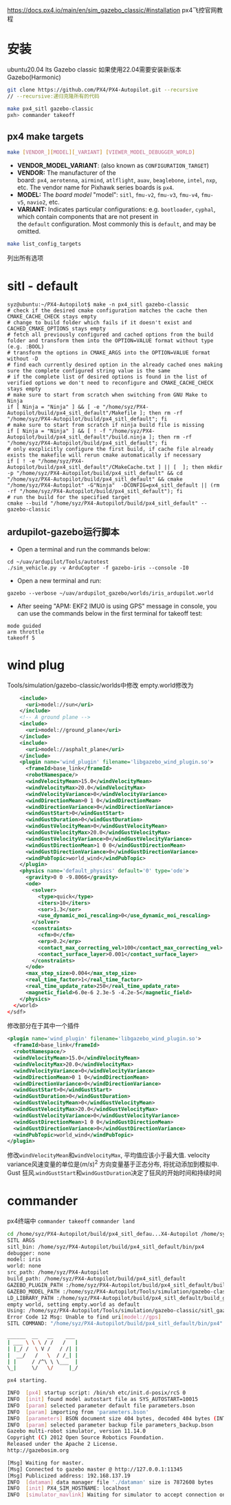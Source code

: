 https://docs.px4.io/main/en/sim_gazebo_classic/#installation
px4飞控官网教程
# 安装
ubuntu20.04 lts
Gazebo classic
如果使用22.04需要安装新版本Gazebo(Harmonic)
```bash
git clone https://github.com/PX4/PX4-Autopilot.git --recursive
// --recursive:递归克隆所有的代码
```


```bash
make px4_sitl gazebo-classic
pxh> commander takeoff

```

## px4 make targets
```bash
make [VENDOR_][MODEL][_VARIANT] [VIEWER_MODEL_DEBUGGER_WORLD]
```

- **VENDOR_MODEL_VARIANT**: (also known as `CONFIGURATION_TARGET`)
- **VENDOR:** The manufacturer of the board: `px4`, `aerotenna`, `airmind`, `atlflight`, `auav`, `beaglebone`, `intel`, `nxp`, etc. The vendor name for Pixhawk series boards is `px4`.
- **MODEL:** The _board model_ "model": `sitl`, `fmu-v2`, `fmu-v3`, `fmu-v4`, `fmu-v5`, `navio2`, etc.
- **VARIANT:** Indicates particular configurations: e.g. `bootloader`, `cyphal`, which contain components that are not present in the `default` configuration. Most commonly this is `default`, and may be omitted.

```bash
make list_config_targets
```
列出所有选项


# sitl - default

```shell
syz@ubuntu:~/PX4-Autopilot$ make -n px4_sitl gazebo-classic
# check if the desired cmake configuration matches the cache then CMAKE_CACHE_CHECK stays empty
# change to build folder which fails if it doesn't exist and CACHED_CMAKE_OPTIONS stays empty
# fetch all previously configured and cached options from the build folder and transform them into the OPTION=VALUE format without type (e.g. :BOOL)
# transform the options in CMAKE_ARGS into the OPTION=VALUE format without -D
# find each currently desired option in the already cached ones making sure the complete configured string value is the same
# if the complete list of desired options is found in the list of verified options we don't need to reconfigure and CMAKE_CACHE_CHECK stays empty
# make sure to start from scratch when switching from GNU Make to Ninja
if [ Ninja = "Ninja" ] && [ -e "/home/syz/PX4-Autopilot/build/px4_sitl_default"/Makefile ]; then rm -rf "/home/syz/PX4-Autopilot/build/px4_sitl_default"; fi
# make sure to start from scratch if ninja build file is missing
if [ Ninja = "Ninja" ] && [ ! -f "/home/syz/PX4-Autopilot/build/px4_sitl_default"/build.ninja ]; then rm -rf "/home/syz/PX4-Autopilot/build/px4_sitl_default"; fi
# only excplicitly configure the first build, if cache file already exists the makefile will rerun cmake automatically if necessary
if [ ! -e "/home/syz/PX4-Autopilot/build/px4_sitl_default"/CMakeCache.txt ] || [  ]; then mkdir -p "/home/syz/PX4-Autopilot/build/px4_sitl_default" && cd "/home/syz/PX4-Autopilot/build/px4_sitl_default" && cmake "/home/syz/PX4-Autopilot" -G"Ninja"  -DCONFIG=px4_sitl_default || (rm -rf "/home/syz/PX4-Autopilot/build/px4_sitl_default"); fi
# run the build for the specified target
cmake --build "/home/syz/PX4-Autopilot/build/px4_sitl_default" --  gazebo-classic
```

## ardupilot-gazebo运行脚本
- Open a terminal and run the commands below:
```
cd ~/uav/ardupilot/Tools/autotest
./sim_vehicle.py -v ArduCopter -f gazebo-iris --console -I0
```
- Open a new terminal and run:
```
gazebo --verbose ~/uav/ardupilot_gazebo/worlds/iris_ardupilot.world
```
- After seeing "APM: EKF2 IMU0 is using GPS" message in console, you can use the commands below in the first terminal for takeoff test:
```
mode guided
arm throttle
takeoff 5
```

# wind plug
Tools/simulation/gazebo-classic/worlds中修改
empty.world修改为
```xml
    <include>
      <uri>model://sun</uri>
    </include>
    <!-- A ground plane -->
    <include>
      <uri>model://ground_plane</uri>
    </include>
    <include>
      <uri>model://asphalt_plane</uri>
    </include>
    <plugin name='wind_plugin' filename='libgazebo_wind_plugin.so'>
      <frameId>base_link</frameId>
      <robotNamespace/>
      <windVelocityMean>15.0</windVelocityMean>
      <windVelocityMax>20.0</windVelocityMax>
      <windVelocityVariance>0</windVelocityVariance>
      <windDirectionMean>0 1 0</windDirectionMean>
      <windDirectionVariance>0</windDirectionVariance>
      <windGustStart>0</windGustStart>
      <windGustDuration>0</windGustDuration>
      <windGustVelocityMean>0</windGustVelocityMean>
      <windGustVelocityMax>20.0</windGustVelocityMax>
      <windGustVelocityVariance>0</windGustVelocityVariance>
      <windGustDirectionMean>1 0 0</windGustDirectionMean>
      <windGustDirectionVariance>0</windGustDirectionVariance>
      <windPubTopic>world_wind</windPubTopic>
    </plugin>
    <physics name='default_physics' default='0' type='ode'>
      <gravity>0 0 -9.8066</gravity>
      <ode>
        <solver>
          <type>quick</type>
          <iters>10</iters>
          <sor>1.3</sor>
          <use_dynamic_moi_rescaling>0</use_dynamic_moi_rescaling>
        </solver>
        <constraints>
          <cfm>0</cfm>
          <erp>0.2</erp>
          <contact_max_correcting_vel>100</contact_max_correcting_vel>
          <contact_surface_layer>0.001</contact_surface_layer>
        </constraints>
      </ode>
      <max_step_size>0.004</max_step_size>
      <real_time_factor>1</real_time_factor>
      <real_time_update_rate>250</real_time_update_rate>
      <magnetic_field>6.0e-6 2.3e-5 -4.2e-5</magnetic_field>
    </physics>
  </world>
</sdf>
```

修改部分在于其中一个插件
```xml
<plugin name='wind_plugin' filename='libgazebo_wind_plugin.so'>
  <frameId>base_link</frameId>
  <robotNamespace/>
  <windVelocityMean>15.0</windVelocityMean>
  <windVelocityMax>20.0</windVelocityMax>
  <windVelocityVariance>0</windVelocityVariance>
  <windDirectionMean>0 1 0</windDirectionMean>
  <windDirectionVariance>0</windDirectionVariance>
  <windGustStart>0</windGustStart>
  <windGustDuration>0</windGustDuration>
  <windGustVelocityMean>0</windGustVelocityMean>
  <windGustVelocityMax>20.0</windGustVelocityMax>
  <windGustVelocityVariance>0</windGustVelocityVariance>
  <windGustDirectionMean>1 0 0</windGustDirectionMean>
  <windGustDirectionVariance>0</windGustDirectionVariance>
  <windPubTopic>world_wind</windPubTopic>
</plugin>
```
修改`windVelocityMean`和`windVelocityMax`, 平均值应该小于最大值.
velocity variance风速变量的单位是$(m/s)^2$
方向变量基于正态分布, 将扰动添加到模拟中.
Gust 狂风.`windGustStart`和`windGustDuration`决定了狂风的开始时间和持续时间

# commander
px4终端中
`commander takeoff`
`commander land`


```bash
cd /home/syz/PX4-Autopilot/build/px4_sitl_defau...X4-Autopilot /home/syz/PX4-Autopilot/build/px4_sitl_default
SITL ARGS
sitl_bin: /home/syz/PX4-Autopilot/build/px4_sitl_default/bin/px4
debugger: none
model: iris
world: none
src_path: /home/syz/PX4-Autopilot
build_path: /home/syz/PX4-Autopilot/build/px4_sitl_default
GAZEBO_PLUGIN_PATH :/home/syz/PX4-Autopilot/build/px4_sitl_default/build_gazebo-classic
GAZEBO_MODEL_PATH :/home/syz/PX4-Autopilot/Tools/simulation/gazebo-classic/sitl_gazebo-classic/models
LD_LIBRARY_PATH :/home/syz/PX4-Autopilot/build/px4_sitl_default/build_gazebo-classic
empty world, setting empty.world as default
Using: /home/syz/PX4-Autopilot/Tools/simulation/gazebo-classic/sitl_gazebo-classic/models/iris/iris.sdf
Error Code 12 Msg: Unable to find uri[model://gps]
SITL COMMAND: "/home/syz/PX4-Autopilot/build/px4_sitl_default/bin/px4" "/home/syz/PX4-Autopilot/build/px4_sitl_default"/etc

______  __   __    ___ 
| ___ \ \ \ / /   /   |
| |_/ /  \ V /   / /| |
|  __/   /   \  / /_| |
| |     / /^\ \ \___  |
\_|     \/   \/     |_/

px4 starting.

INFO  [px4] startup script: /bin/sh etc/init.d-posix/rcS 0
INFO  [init] found model autostart file as SYS_AUTOSTART=10015
INFO  [param] selected parameter default file parameters.bson
INFO  [param] importing from 'parameters.bson'
INFO  [parameters] BSON document size 404 bytes, decoded 404 bytes (INT32:14, FLOAT:6)
INFO  [param] selected parameter backup file parameters_backup.bson
Gazebo multi-robot simulator, version 11.14.0
Copyright (C) 2012 Open Source Robotics Foundation.
Released under the Apache 2 License.
http://gazebosim.org

[Msg] Waiting for master.
[Msg] Connected to gazebo master @ http://127.0.0.1:11345
[Msg] Publicized address: 192.168.137.19
INFO  [dataman] data manager file './dataman' size is 7872608 bytes
INFO  [init] PX4_SIM_HOSTNAME: localhost
INFO  [simulator_mavlink] Waiting for simulator to accept connection on TCP port 4560

```